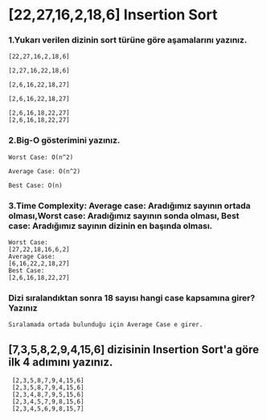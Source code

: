 # [22,27,16,2,18,6] Insertion Sort
### 1.Yukarı verilen dizinin sort türüne göre aşamalarını yazınız.

```
[22,27,16,2,18,6]

[2,27,16,22,18,6]

[2,6,16,22,18,27]

[2,6,16,22,18,27]

[2,6,16,18,22,27]
[2,6,16,18,22,27]
```

### 2.Big-O gösterimini yazınız.

```
Worst Case: O(n^2)

Average Case: O(n^2)

Best Case: O(n)
```

### 3.Time Complexity: Average case: Aradığımız sayının ortada olması,Worst case: Aradığımız sayının sonda olması, Best case: Aradığımız sayının dizinin en başında olması.

```
Worst Case:
[27,22,18,16,6,2]
Average Case:
[6,16,22,2,18,27]
Best Case:
[2,6,16,18,22,27]
```

### Dizi sıralandıktan sonra 18 sayısı hangi case kapsamına girer? Yazınız

```
Sıralamada ortada bulunduğu için Average Case e girer.
```

## [7,3,5,8,2,9,4,15,6] dizisinin Insertion Sort'a göre ilk 4 adımını yazınız.
```
 [2,3,5,8,7,9,4,15,6]
 [2,3,5,8,7,9,4,15,6]
 [2,3,4,8,7,9,5,15,6]
 [2,3,4,5,7,9,8,15,6]
 [2,3,4,5,6,9,8,15,7]
```
